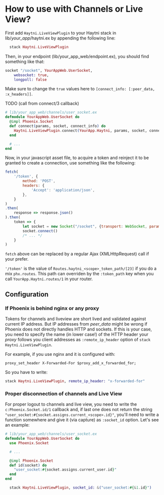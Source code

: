 # How to use with Channels or Live View?

First add `Haytni.LiveViewPlugin` to your Haytni stack in lib/*your_app*/haytni.ex by appending the following line:

```elixir
  stack Haytni.LiveViewPlugin
```

Then, in your endpoint (lib/your_app_web/endpoint.ex), you should find something like that:

```elixir
socket "/socket", YourAppWeb.UserSocket,
    websocket: true,
    longpoll: false
```

Make sure to change the `true` values here to `[connect_info: [:peer_data, :x_headers]]`.

TODO (call from connect/3 callback)

```elixir
# lib/your_app_web/channels/user_socket.ex
defmodule YourAppWeb.UserSocket do
  @impl Phoenix.Socket
  def connect(params, socket, connect_info) do
    Haytni.LiveViewPlugin.connect(YourApp.Haytni, params, socket, connect_info)
  end

  # ...
end
```

Now, in your javascript asset file, to acquire a token and reinject it to be granted to create a connection, use something like the following:

```javascript
fetch(
    '/token', {
        method: 'POST',
        headers: {
            'Accept': 'application/json',
        },
    }
)
.then(
    response => response.json()
).then(
    token => {
        let socket = new Socket("/socket", {transport: WebSocket, params: {token: token}})
        socket.connect()
        /* ... */
    }
)
```

`fetch` above can be replaced by a regular Ajax (XMLHttpRequest) call if your prefer.

`'/token'` is the value of `Routes.haytni_<scope>_token_path/[23]` if you do a mix `phx.routes`. This path can overriden by the `:token_path` key when you call `YourApp.Haytni.routes/1` in your router.

## Configuration

### If Phoenix is behind nginx or any proxy

Tokens for channels and liveview are short lived and validated against current IP address. But IP addresses from *peer_data* might be wrong if Phoenix does not directly handles HTTP and sockets. If this is your case, you need to specify the name (in lower case!) of the HTTP header your *proxy* follows you client addresses as `:remote_ip_header` option of `stack Haytni.LiveViewPlugin`.

For example, if you use nginx and it is configured with:

```nginx
proxy_set_header X-Forwarded-For $proxy_add_x_forwarded_for;
```

So you have to write:

```elixir
stack Haytni.LiveViewPlugin, remote_ip_header: "x-forwarded-for"
```

### Proper disconnection of channels and Live View

For proper logout to channels and live view, you need to write the `c:Phoenix.Socket.id/1` callback and, if last one does not return the string `"user_socket:#{socket.assigns.current_<scope>.id}"`, you'll need to write a function somewhere and give it (via capture) as `:socket_id` option. Let's see an example:

```elixir
# lib/your_app_web/channels/user_socket.ex
defmodule YourAppWeb.UserSocket do
  use Phoenix.Socket

  # ...

  @impl Phoenix.Socket
  def id(socket) do
    "user_socket:#{socket.assigns.current_user.id}"
  end
end
```

```elixir
  stack Haytni.LiveViewPlugin, socket_id: &("user_socket:#{&1.id}")
```
